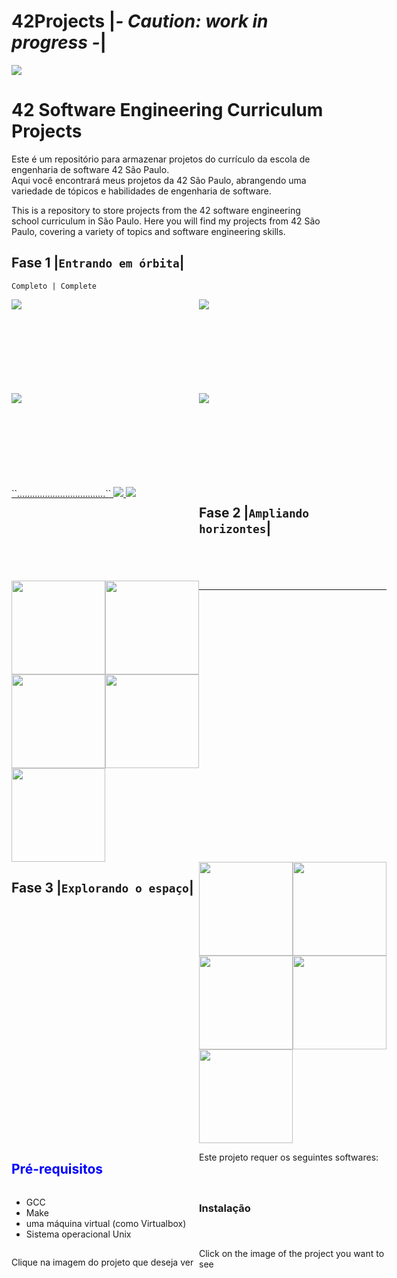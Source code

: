 # 42Projects   |*- Caution: work in progress -*|

<a href="https://github.com/CamillaLourenco/42Projects">
    <img src="https://user-images.githubusercontent.com/18141491/211854913-bf188958-765a-4e3f-a371-8b50d4f60357.png" class="img-small">
</a>


# 42 Software Engineering Curriculum Projects

Este é um repositório para armazenar projetos do currículo da escola de engenharia de software 42 São Paulo.                                      
Aqui você encontrará meus projetos da 42 São Paulo, abrangendo uma variedade de tópicos e habilidades de engenharia de software.
<div>
This is a repository to store projects from the 42 software engineering school curriculum in São Paulo. 
Here you will find my projects from 42 São Paulo, covering a variety of topics and software engineering skills.
<div>

## Fase 1 |``Entrando em órbita``|
``Completo | Complete``

 
<div style="display: grid; grid-template-columns: repeat(2, 1fr); grid-template-rows: repeat(3, 150px);">
    <a href="https://github.com/CamillaLourenco/Libft">
        <img src="https://user-images.githubusercontent.com/18141491/213202373-98082fd7-6345-4cb7-8d93-62edeef9f4f3.png" class="img-small">
    </a>
    <a href="https://github.com/CamillaLourenco/Gnl">
        <img src="https://user-images.githubusercontent.com/18141491/212504039-c9b3a020-2fb2-4b69-ade1-06824e849583.png" class="img-small">
    </a>
    <a href="https://github.com/CamillaLourenco/Ft_printf">
        <img src="https://user-images.githubusercontent.com/18141491/212504189-56fcbae1-1c65-4f30-abf7-da0f0e9cd081.png" class="img-small">
    </a>
    <a href="https://github.com/CamillaLourenco/BornToBeRoot">
        <img src="https://user-images.githubusercontent.com/18141491/212504264-b05aba78-5907-4082-afd6-38e5359895f6.png" class="img-small">
                <div>
                                 ``...................................``
    </a>
    <a href="https://github.com/CamillaLourenco/Fractol">
        <img src="https://user-images.githubusercontent.com/18141491/212504341-1ab0247c-b097-4e6d-8dfd-f11c40447b62.png" class="img-small">
    </a>
    <a href="https://github.com/CamillaLourenco/Pipex">
        <img src="https://user-images.githubusercontent.com/18141491/212504370-03c9f065-dc90-4b55-9605-d8f73f4b3720.png" class="img-small">
    </a>
</div>
  

## Fase 2 |``Ampliando horizontes``|

 
<div style="display: grid; grid-template-columns: repeat(2, 1fr); grid-template-rows: repeat(3, 150px);">
    <a href="https://github.com/CamillaLourenco/Push_swap">
        <img src="https://user-images.githubusercontent.com/18141491/213192271-8ef6cde7-4b00-4f05-aebc-24316cdfac62.png"  style="width:150px; height:150px;">
    </a>
    <a href="https://github.com/caoslourenco/Minishell">
        <img src="https://user-images.githubusercontent.com/18141491/213192395-41225ab8-3c03-4b23-9f6e-cfaa33552a0e.png" style="width:150px; height:150px; style="width:50px; height:50px;">
    </a>
    <a href="https://github.com/caoslourenco/Philosophers42">
        <img src="https://user-images.githubusercontent.com/18141491/213192465-1f6c7031-4029-4f58-9214-fcad5494d2aa.png"  style="width:150px; height:150px; style="width:50px; height:50px; style="width:50px; height:50px;">
    </a>
    <a href="https://github.com/caoslourenco/Net_practice42">
        <img src="https://user-images.githubusercontent.com/18141491/213192604-36c22a93-2c7e-4d50-959f-1266cae52f85.png"  style="width:150px; height:150px;">
    </a>
    <a href="https://github.com/caoslourenco/Cub3d42">
        <img src="https://user-images.githubusercontent.com/18141491/213192693-f77b0f34-bd80-46cd-9f3d-6ebc21efd16d.png"  style="width:150px; height:150px;">
    </a>
</div>

--------------------------------------------------------------

## Fase 3 |``Explorando o espaço``|

 <div style="display: grid; grid-template-columns: repeat(2, 1fr); grid-template-rows: repeat(3, 150px);">
    <a href="https://github.com/caoslourenco/Cpp42">
        <img src="https://user-images.githubusercontent.com/18141491/213196688-ef2831ad-d50d-4107-8ab2-69987468e460.png" style="width:150px; height:150px;">
    </a>
    <a href="https://github.com/CamillaLourenco/42Projects/tree/main/count">
        <img src="https://user-images.githubusercontent.com/18141491/213196780-1752faa0-3fd7-4cf8-bd58-3176cce9b082.png" style="width:150px; height:150px;">
    </a>
    <a href="https://github.com/caoslourenco/Inception42">
        <img src="https://user-images.githubusercontent.com/18141491/213196884-8813aa1a-7c4e-4ad6-b770-1e707d854e5c.png"  style="width:150px; height:150px;">
    </a>
    <a href="https://github.com/caoslourenco/Webserv42">
        <img src="https://user-images.githubusercontent.com/18141491/213196935-100a4ecd-109c-4405-a431-c8632ec8e544.png"  style="width:150px; height:150px;">
    </a>
    <a href="https://github.com/caoslourenco/Transcendence42">
        <img src="https://user-images.githubusercontent.com/18141491/213197064-bd602313-f363-432d-8852-c552d6db0a48.png"  style="width:150px; height:150px;">
    </a>
</div>
 

 <h2> <font color="blue">Pré-requisitos</font> </h2>


Este projeto requer os seguintes softwares:
- GCC
- Make
- uma máquina virtual (como Virtualbox)
- Sistema operacional Unix

### Instalação

Clique na imagem do projeto que deseja ver 
                        <div>
Click on the image of the project you want to see


